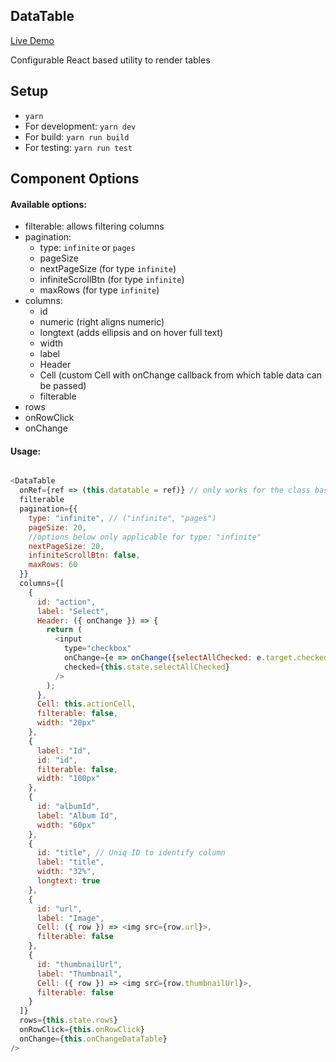## DataTable

[Live Demo](https://animesh.firebaseapp.com/)

Configurable React based utility to render tables

## Setup

- `yarn`
- For development: `yarn dev`
- For build: `yarn run build`
- For testing: `yarn run test`


## Component Options

#### Available options:

- filterable: allows filtering columns
- pagination:
  - type: `infinite` or `pages`
  - pageSize
  - nextPageSize (for type `infinite`)
  - infiniteScrollBtn (for type `infinite`)
  - maxRows (for type `infinite`)
- columns:
  - id
  - numeric (right aligns numeric)
  - longtext (adds ellipsis and on hover full text)
  - width
  - label
  - Header
  - Cell (custom Cell with onChange callback from which table data can be passed)
  - filterable
- rows
- onRowClick
- onChange

#### Usage:

```javascript

<DataTable
  onRef={ref => (this.datatable = ref)} // only works for the class based implementation
  filterable
  pagination={{
    type: "infinite", // ("infinite", "pages")
    pageSize: 20,
    //options below only applicable for type: "infinite"
    nextPageSize: 20,
    infiniteScrollBtn: false,
    maxRows: 60
  }}
  columns={[
    {
      id: "action",
      label: "Select",
      Header: ({ onChange }) => {
        return (
          <input
            type="checkbox"
            onChange={e => onChange({selectAllChecked: e.target.checked})}
            checked={this.state.selectAllChecked}
          />
        );
      },
      Cell: this.actionCell,
      filterable: false,
      width: "20px"
    },
    {
      label: "Id",
      id: "id",
      filterable: false,
      width: "100px"
    },
    {
      id: "albumId",
      label: "Album Id",
      width: "60px"
    },
    {
      id: "title", // Uniq ID to identify column
      label: "title",
      width: "32%",
      longtext: true
    },
    {
      id: "url",
      label: "Image",
      Cell: ({ row }) => <img src={row.url}>,
      filterable: false
    },
    {
      id: "thumbnailUrl",
      label: "Thumbnail",
      Cell: ({ row }) => <img src={row.thumbnailUrl}>,
      filterable: false
    }
  ]}
  rows={this.state.rows}
  onRowClick={this.onRowClick}
  onChange={this.onChangeDataTable}
/>

```
